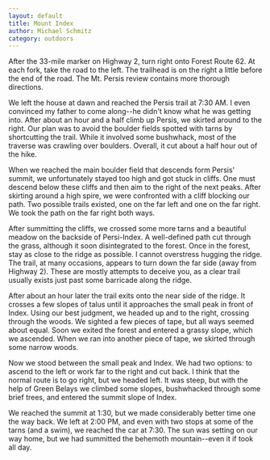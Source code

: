 ```yaml
---
layout: default
title: Mount Index
author: Michael Schmitz
category: outdoors
---
```


After the 33-mile marker on Highway 2, turn right onto Forest Route 62. At each
fork, take the road to the left. The trailhead is on the right a little before
the end of the road. The Mt. Persis review contains more thorough directions.

We left the house at dawn and reached the Persis trail at 7:30 AM. I even
convinced my father to come along--he didn't know what he was getting into.
After about an hour and a half climb up Persis, we skirted around to the right.
Our plan was to avoid the boulder fields spotted with tarns by shortcutting the
trail. While it involved some bushwhack, most of the traverse was crawling over
boulders. Overall, it cut about a half hour out of the hike.

When we reached the main boulder field that descends form Persis' summit, we
unfortunately stayed too high and got stuck in cliffs. One must descend below
these cliffs and then aim to the right of the next peaks. After skirting around
a high spire, we were confronted with a cliff blocking our path. Two possible
trails existed, one on the far left and one on the far right. We took the path
on the far right both ways.

After summitting the cliffs, we crossed some more tarns and a beautiful meadow
on the backside of Persi-Index. A well-defined path cut through the grass,
although it soon disintegrated to the forest. Once in the forest, stay as close
to the ridge as possible. I cannot overstress hugging the ridge. The trail, at
many occasions, appears to turn down the far side (away from Highway 2). These
are mostly attempts to deceive you, as a clear trail usually exists just past
some barricade along the ridge.

After about an hour later the trail exits onto the near side of the ridge. It
crosses a few slopes of talus until it approaches the small peak in front of
Index. Using our best judgment, we headed up and to the right, crossing through
the woods. We sighted a few pieces of tape, but all ways seemed about equal.
Soon we exited the forest and entered a grassy slope, which we ascended. When
we ran into another piece of tape, we skirted through some narrow woods.

Now we stood between the small peak and Index. We had two options: to ascend to
the left or work far to the right and cut back. I think that the normal route
is to go right, but we headed left. It was steep, but with the help of Green
Belays we climbed some slopes, bushwhacked through some brief trees, and
entered the summit slope of Index.

We reached the summit at 1:30, but we made considerably better time one the way
back. We left at 2:00 PM, and even with two stops at some of the tarns (and a
swim), we reached the car at 7:30. The sun was setting on our way home, but we
had summitted the behemoth mountain--even it if took all day.
